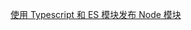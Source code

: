 [使用 Typescript 和 ES 模块发布 Node 模块](https://blog.zhangbing.site/2020/05/26/publishing-node-modules-typescript-es-modules/)
